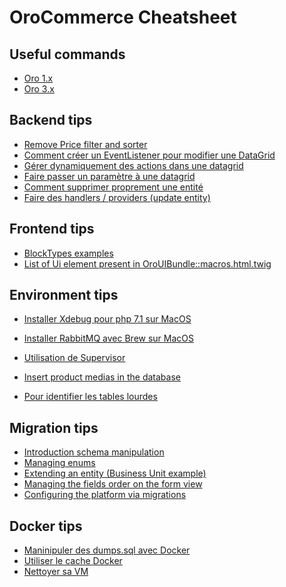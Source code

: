 OroCommerce Cheatsheet
======================

Useful commands
-------------------------

* [Oro 1.x](command/oro1.md)
* [Oro 3.x](command/oro3.md)

Backend tips
------------

* [Remove Price filter and sorter](backend/remove-price-filter.md)
* [Comment créer un EventListener pour modifier une DataGrid](backend/event-listener-datagrid.md)
* [Gérer dynamiquement des actions dans une datagrid](backend/dynamic-action-datagrid.md)
* [Faire passer un paramètre à une datagrid](backend/pass-param-to-datagrid.md)
* [Comment supprimer proprement une entité](backend/delete-entity.md)
* [Faire des handlers / providers (update entity)](backend/handler-provider-update.md)


Frontend tips
------------

* [BlockTypes examples](frontend/BlockTypes.md)
* [List of Ui element present in OroUIBundle::macros.html.twig](frontend/ElementList.md)


Environment tips
------------

* [Installer Xdebug pour php 7.1 sur MacOS](environment/installer-xdebug-php71.md)
* [Installer RabbitMQ avec Brew sur MacOS](environment/installer-rabbitmq-brew.md)

* [Utilisation de Supervisor](supervisor/supervisor.md)

* [Insert product medias in the database](postgresql/insert-medias.md)
* [Pour identifier les tables lourdes](postgresql/sql-tips.md)


Migration tips
------------

* [Introduction schema manipulation](migrations/introduction.md)
* [Managing enums](migrations/enum.md)
* [Extending an entity (Business Unit example)](migrations/businessUnit.md)
* [Managing the fields order on the form view](migrations/view.md)
* [Configuring the platform via migrations](migrations/configuration.md)

Docker tips
------------
* [Maninipuler des dumps.sql avec Docker](docker/dump-sql-docker.md)
* [Utiliser le cache Docker](docker/use-cache.md)
* [Nettoyer sa VM](docker/clean-vm.md)

